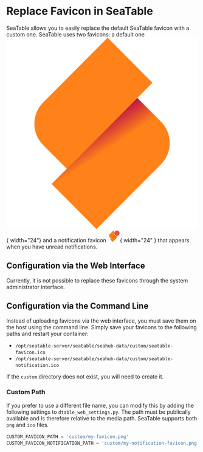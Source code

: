 # Replace Favicon in SeaTable

SeaTable allows you to easily replace the default SeaTable favicon with a custom one. SeaTable uses two favicons: a default one ![normal favicon](../assets/images/seatable-favicon.png){ width="24"} and a notification favicon ![notification favicon](../assets/images/seatable-notification.png){ width="24" } that appears when you have unread notifications.

## Configuration via the Web Interface

Currently, it is not possible to replace these favicons through the system administrator interface.

## Configuration via the Command Line

Instead of uploading favicons via the web interface, you must save them on the host using the command line. Simply save your favicons to the following paths and restart your container:

- `/opt/seatable-server/seatable/seahub-data/custom/seatable-favicon.ico`
- `/opt/seatable-server/seatable/seahub-data/custom/seatable-notification.ico`

If the `custom` directory does not exist, you will need to create it.

### Custom Path

If you prefer to use a different file name, you can modify this by adding the following settings to `dtable_web_settings.py`. The path must be publically available and is therefore relative to the media path. SeaTable supports both `png` and `ico` files.

```python
CUSTOM_FAVICON_PATH = 'custom/my-favicon.png'
CUSTOM_FAVICON_NOTIFICATION_PATH = 'custom/my-notification-favicon.png'
```

